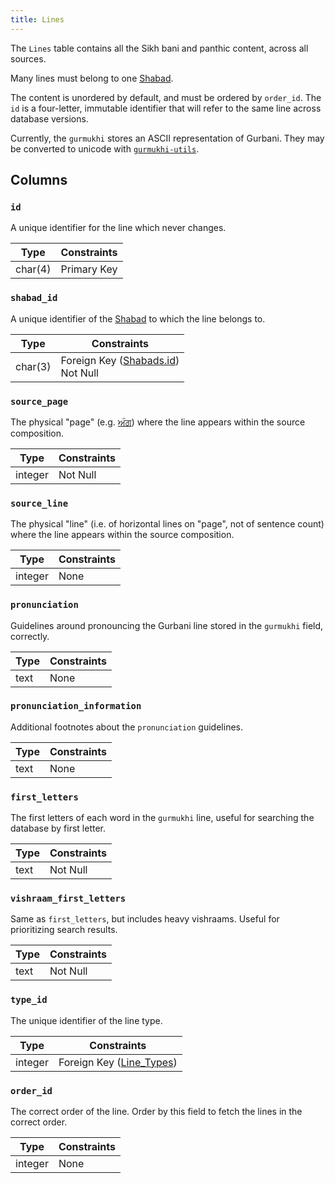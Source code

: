```yaml
---
title: Lines
---
```


The `Lines` table contains all the Sikh bani and panthic content, across all sources.

Many lines must belong to one [Shabad](shabads).

The content is unordered by default, and must be ordered by `order_id`. The `id` is a four-letter, immutable identifier that will refer to the same line across database versions.

Currently, the `gurmukhi` stores an ASCII representation of Gurbani. They may be converted to unicode with [`gurmukhi-utils`](../../gurmukhi-utils).

## Columns

### `id`

A unique identifier for the line which never changes.

| Type    | Constraints |
| ------- | ----------- |
| char(4) | Primary Key |

### `shabad_id`

A unique identifier of the [Shabad](shabads) to which the line belongs to.

| Type    | Constraints                                           |
| ------- | ----------------------------------------------------- |
| char(3) | Foreign Key ([Shabads.id](shabads#id)) <br/> Not Null |

### `source_page`

The physical "page" (e.g. [ਅੰਗ](https://en.wiktionary.org/wiki/%E0%A8%85%E0%A9%B0%E0%A8%97)) where the line appears within the source composition.

| Type    | Constraints |
| ------- | ----------- |
| integer | Not Null    |

### `source_line`

The physical "line" (i.e. of horizontal lines on "page", not of sentence count) where the line appears within the source composition.

| Type    | Constraints |
| ------- | ----------- |
| integer | None        |

### `pronunciation`

Guidelines around pronouncing the Gurbani line stored in the `gurmukhi` field, correctly.

| Type | Constraints |
| ---- | ----------- |
| text | None        |

### `pronunciation_information`

Additional footnotes about the `pronunciation` guidelines.

| Type | Constraints |
| ---- | ----------- |
| text | None        |

### `first_letters`

The first letters of each word in the `gurmukhi` line, useful for searching the database by first letter.

| Type | Constraints |
| ---- | ----------- |
| text | Not Null    |

### `vishraam_first_letters`

Same as `first_letters`, but includes heavy vishraams. Useful for prioritizing search results.

| Type | Constraints |
| ---- | ----------- |
| text | Not Null    |

### `type_id`

The unique identifier of the line type.

| Type    | Constraints                            |
| ------- | -------------------------------------- |
| integer | Foreign Key ([Line_Types](line_types)) |

### `order_id`

The correct order of the line. Order by this field to fetch the lines in the correct order.

| Type    | Constraints |
| ------- | ----------- |
| integer | None        |
